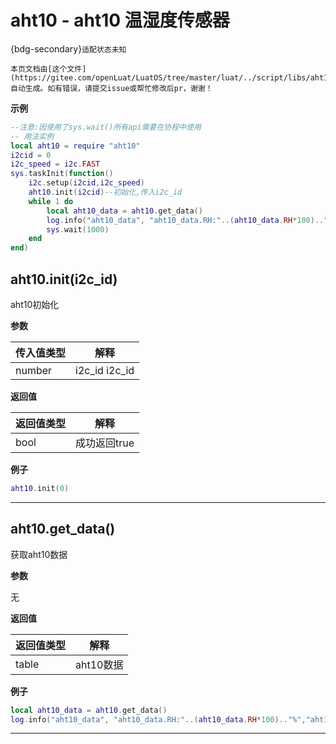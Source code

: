 # aht10 - aht10 温湿度传感器

{bdg-secondary}`适配状态未知`

```{note}
本页文档由[这个文件](https://gitee.com/openLuat/LuatOS/tree/master/luat/../script/libs/aht10/aht10.lua)自动生成。如有错误，请提交issue或帮忙修改后pr，谢谢！
```


**示例**

```lua
--注意:因使用了sys.wait()所有api需要在协程中使用
-- 用法实例
local aht10 = require "aht10"
i2cid = 0
i2c_speed = i2c.FAST
sys.taskInit(function()
    i2c.setup(i2cid,i2c_speed)
    aht10.init(i2cid)--初始化,传入i2c_id
    while 1 do
        local aht10_data = aht10.get_data()
        log.info("aht10_data", "aht10_data.RH:"..(aht10_data.RH*100).."%","aht10_data.T"..(aht10_data.T).."℃")
        sys.wait(1000)
    end
end)

```

## aht10.init(i2c_id)



aht10初始化

**参数**

|传入值类型|解释|
|-|-|
|number|i2c_id i2c_id|

**返回值**

|返回值类型|解释|
|-|-|
|bool|成功返回true|

**例子**

```lua
aht10.init(0)

```

---

## aht10.get_data()



获取aht10数据

**参数**

无

**返回值**

|返回值类型|解释|
|-|-|
|table|aht10数据|

**例子**

```lua
local aht10_data = aht10.get_data()
log.info("aht10_data", "aht10_data.RH:"..(aht10_data.RH*100).."%","aht10_data.T"..(aht10_data.T).."℃")

```

---

